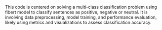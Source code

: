 This code is centered on solving a multi-class classification problem using fibert model to classify sentences as positive, negative or neutral. It is involving data preprocessing, model training, and performance evaluation, likely using metrics and visualizations to assess classification accuracy.
